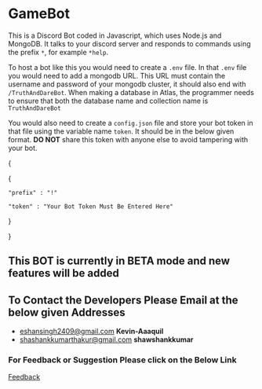 # GameBot

This is a Discord Bot coded in Javascript, which uses Node.js and MongoDB. It talks to your discord server and responds to commands using the prefix `*`, for example `*help`. 

To host a bot like this you would need to create a `.env` file. In that `.env` file you would need to add a mongodb URL. This URL must contain the username and password of your mongodb cluster, it should also end with `/TruthAndDareBot`. When making a database in Atlas, the programmer needs to ensure that both the database name and collection name is `TruthAndDareBot`

You would also need to create a `config.json` file and store your bot token in that file using the variable name `token`. It should be in the below given format. **DO NOT** share this token with anyone else to avoid tampering with your bot.

{

{
 
    "prefix" : "!"

    "token" : "Your Bot Token Must Be Entered Here"

}

}

## This BOT is currently in BETA mode and new features will be added

## To Contact the Developers Please Email at the below given Addresses

* eshansingh2409@gmail.com              **Kevin-Aaaquil**
* shashankkumarthakur@gmail.com         **shawshankkumar**

### For Feedback or Suggestion Please click on the Below Link
 [Feedback](https://forms.gle/9fJMjq2k9S2XpGsf6)
